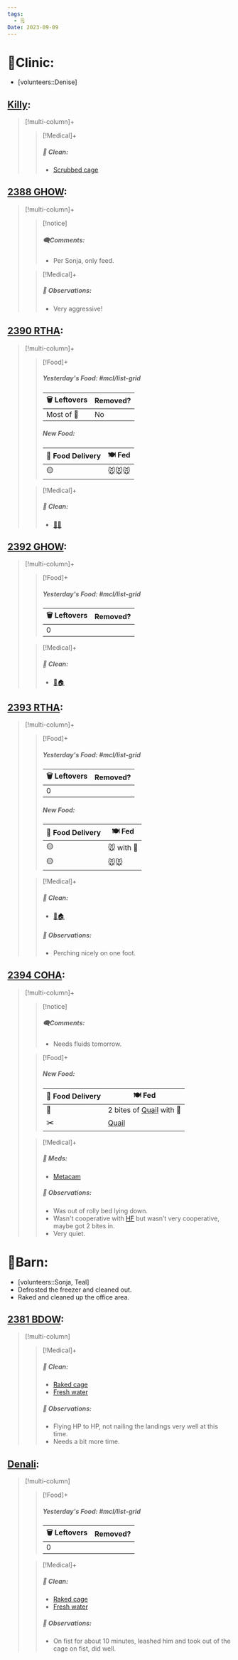 ```yaml
---
tags:
  - 🗒️
Date: 2023-09-09
---
```


# 🏥Clinic:
- [volunteers::Denise]

## [Killy](../RARE%20Birds/Ed%20Birds/Killy.md):
> [!multi-column]+
>
>> [!Medical]+
>>##### 🫧 Clean:
>> - [Scrubbed cage](../Admin/Codes/Scrubbed%20cage.md)

## [2388 GHOW](../RARE%20Birds/2388%20GHOW.md):
> [!multi-column]+
>
>> [!notice]
>> ##### 🗨️Comments:
>> - Per Sonja, only feed.
>
>> [!Medical]+
>> ##### 🔭 Observations:
>> - Very aggressive!

## [2390 RTHA](../RARE%20Birds/2390%20RTHA.md):
> [!multi-column]+
>
>> [!Food]+
>> ##### Yesterday's Food: #mcl/list-grid
>> |🗑️ Leftovers| Removed?
>> |---|---|
>>|Most of 🐀|No
>>
>> ##### New Food:
>> |🚚 Food Delivery| 🍽️ Fed|
>> |---|---|
>>|🟡|🐭🐭🐭
>
>> [!Medical]+
>>##### 🫧 Clean:
>> - [🧼➗](../Admin/Codes/Cleaned%20with%20divider.md)
>>

## [2392 GHOW](../RARE%20Birds/2392%20GHOW.md):
> [!multi-column]+
>
>> [!Food]+
>> ##### Yesterday's Food: #mcl/list-grid
>> |🗑️ Leftovers| Removed?
>> |---|---|
>>|0|
>>
>
>> [!Medical]+
>>##### 🫧 Clean:
>> - [🧼🏠](../Admin/Codes/Moved%20to%20clean%20cage.md)

## [2393 RTHA](../RARE%20Birds/2393%20RTHA.md):
> [!multi-column]+
>
>> [!Food]+
>> ##### Yesterday's Food: #mcl/list-grid
>> |🗑️ Leftovers| Removed?
>> |---|---|
>>|0|
>>
>> ##### New Food:
>> |🚚 Food Delivery| 🍽️ Fed|
>> |---|---|
>>|🟡|🐭 with 💊|
>>|🟡|🐭🐭|
>
>> [!Medical]+
>>##### 🫧 Clean:
>> - [🧼🏠](../Admin/Codes/Moved%20to%20clean%20cage.md)
>>
>> ##### 🔭 Observations:
>> - Perching nicely on one foot.

## [2394 COHA](../RARE%20Birds/2394%20COHA.md):
> [!multi-column]+
>
>> [!notice]
>> ##### 🗨️Comments:
>> - Needs fluids tomorrow.
>
>> [!Food]+
>> ##### New Food:
>> |🚚 Food Delivery| 🍽️ Fed|
>> |---|---|
>>|🫱|2 bites of [Quail](../Admin/Codes/Food/Quail.md) with 💊|
>>|✂️|[Quail](../Admin/Codes/Food/Quail.md)
>
>> [!Medical]+
>> ##### 💊 Meds:
>> - [Metacam](../Admin/Codes/Medication/Metacam.md)
>>
>> ##### 🔭 Observations:
>> - Was out of rolly bed lying down.
>> - Wasn't cooperative with [HF](../Admin/Codes/Handfed.md) but wasn’t very cooperative, maybe got 2 bites in. 
>> - Very quiet.

# 🏡Barn:
- [volunteers::Sonja, Teal]
- Defrosted the freezer and cleaned out. 
- Raked and cleaned up the office area.

## [2381 BDOW](../RARE%20Birds/2381%20BDOW.md):
> [!multi-column]
>
>> [!Medical]+
>>##### 🫧 Clean:
>>- [Raked cage](../Admin/Codes/Raked%20cage.md)
>>- [Fresh water](../Admin/Codes/Fresh%20water.md)
>>
>> ##### 🔭 Observations:
>> - Flying HP to HP, not nailing the landings very well at this time. 
>> - Needs a bit more time.  

## [Denali](../RARE%20Birds/Ed%20Birds/Denali.md):
> [!multi-column]
>
>> [!Food]+
>> ##### Yesterday's Food: #mcl/list-grid
>> |🗑️ Leftovers| Removed?
>> |---|---|
>>|0|
>
>> [!Medical]+
>>##### 🫧 Clean:
>>- [Raked cage](../Admin/Codes/Raked%20cage.md)
>>- [Fresh water](../Admin/Codes/Fresh%20water.md)
>>
>> ##### 🔭 Observations:
>> - On fist for about 10 minutes, leashed him and took out of the cage on fist, did well.

